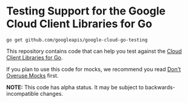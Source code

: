 # Testing Support for the Google Cloud Client Libraries for Go

```
go get github.com/googleapis/google-cloud-go-testing
```

This repository contains code that can help you test against the [Cloud Client
Libraries for Go](https://github.com/GoogleCloudPlatform/google-cloud-go).

If you plan to use this code for mocks, we recommend you read [Don't Overuse
Mocks](https://testing.googleblog.com/2013/05/testing-on-toilet-dont-overuse-mocks.html) first.

**NOTE:** This code has alpha status. It may be subject to backwards-incompatible changes.
